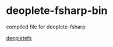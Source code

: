 # deoplete-fsharp-bin

compiled file for deoplete-fsharp

[deopletefs](https://github.com/callmekohei/deopletefs)
